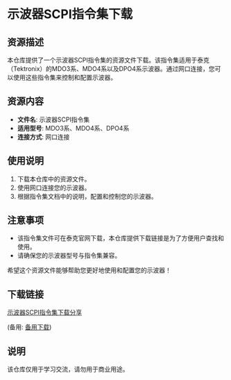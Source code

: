 # 示波器SCPI指令集下载

## 资源描述

本仓库提供了一个示波器SCPI指令集的资源文件下载。该指令集适用于泰克（Tektronix）的MDO3系、MDO4系以及DPO4系示波器。通过网口连接，您可以使用这些指令集来控制和配置示波器。

## 资源内容

- **文件名**: 示波器SCPI指令集
- **适用型号**: MDO3系、MDO4系、DPO4系
- **连接方式**: 网口连接

## 使用说明

1. 下载本仓库中的资源文件。
2. 使用网口连接您的示波器。
3. 根据指令集文档中的说明，配置和控制您的示波器。

## 注意事项

- 该指令集文件可在泰克官网下载，本仓库提供下载链接是为了方便用户查找和使用。
- 请确保您的示波器型号与指令集兼容。

希望这个资源文件能够帮助您更好地使用和配置您的示波器！

## 下载链接
[示波器SCPI指令集下载分享](https://pan.quark.cn/s/06ad670fbc6e) 

(备用: [备用下载](https://pan.baidu.com/s/15YpXSAxjykDcNda5KeRhnA?pwd=1234))

## 说明

该仓库仅用于学习交流，请勿用于商业用途。
